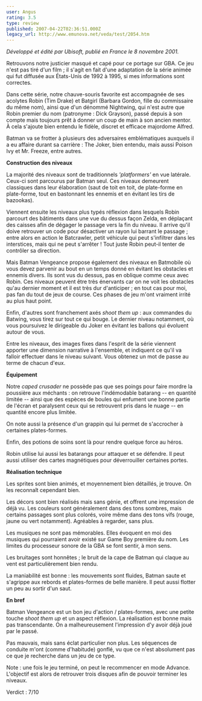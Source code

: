 ```yaml
---
user: Angus
rating: 3.5
type: review
published: 2007-04-22T02:36:51.000Z
legacy_url: http://www.emunova.net/veda/test/2054.htm
---
```

_Développé et édité par Ubisoft, publié en France le 8 novembre 2001\._  

  

Retrouvons notre justicier masqué et capé pour ce portage sur GBA. Ce jeu n'est pas tiré d'un film ; il s'agit en fait d'une adaptation de la série animée qui fut diffusée aux États-Unis de 1992 à 1995, si mes informations sont correctes.  

  

Dans cette série, notre chauve-souris favorite est accompagnée de ses acolytes Robin (Tim Drake) et Batgirl (Barbara Gordon, fille du commissaire du même nom), ainsi que d'un dénommé Nightwing, qui n'est autre que Robin premier du nom (patronyme : Dick Grayson), passé depuis à son compte mais toujours prêt à donner un coup de main à son ancien mentor. À cela s'ajoute bien entendu le fidèle, discret et efficace majordome Alfred.  

  

Batman va se frotter à plusieurs des adversaires emblématiques auxquels il a eu affaire durant sa carrière : The Joker, bien entendu, mais aussi Poison Ivy et Mr. Freeze, entre autres.  

  

**Construction des niveaux**  

  

La majorité des niveaux sont de traditionnels _'platformers'_ en vue latérale. Ceux-ci sont parcourus par Batman seul. Ces niveaux demeurent classiques dans leur élaboration (saut de toit en toit, de plate-forme en plate-forme, tout en bastonnant les ennemis et en évitant les tirs de bazookas).  

  

Viennent ensuite les niveaux plus typés réflexion dans lesquels Robin parcourt des bâtiments dans une vue du dessus façon Zelda, en déplaçant des caisses afin de dégager le passage vers la fin du niveau. Il arrive qu'il doive retrouver un code pour désactiver un rayon lui barrant le passage ; entre alors en action le Batcrawler, petit véhicule qui peut s'infiltrer dans les interstices, mais qui ne peut s'arrêter ! Tout juste Robin peut-il tenter de contrôler sa direction.  

  

Mais Batman Vengeance propose également des niveaux en Batmobile où vous devez parvenir au bout en un temps donné en évitant les obstacles et ennemis divers. Ils sont vus du dessus, pas en oblique comme ceux avec Robin. Ces niveaux peuvent être très énervants car on ne voit les obstacles qu'au dernier moment et il est très dur d'anticiper ; en tout cas pour moi, pas fan du tout de jeux de course. Ces phases de jeu m'ont vraiment irrité au plus haut point.  

  

Enfin, d'autres sont franchement axés _shoot them up_ : aux commandes du Batwing, vous tirez sur tout ce qui bouge. Le dernier niveau notamment, où vous poursuivez le dirigeable du Joker en évitant les ballons qui évoluent autour de vous.  

  

Entre les niveaux, des images fixes dans l'esprit de la série viennent apporter une dimension narrative à l'ensemble, et indiquent ce qu'il va falloir effectuer dans le niveau suivant. Vous obtenez un mot de passe au terme de chacun d'eux.  

  

**Équipement**  

  

Notre _caped crusader_ ne possède pas que ses poings pour faire mordre la poussière aux méchants : on retrouve l'indémodable batarang -- en quantité limitée -- ainsi que des espèces de boules qui enfument une bonne partie de l'écran et paralysent ceux qui se retrouvent pris dans le nuage -- en quantité encore plus limitée.  

On note aussi la présence d'un grappin qui lui permet de s'accrocher à certaines plates-formes.  

Enfin, des potions de soins sont là pour rendre quelque force au héros.  

  

Robin utilise lui aussi les batarangs pour attaquer et se défendre. Il peut aussi utiliser des cartes magnétiques pour déverrouiller certaines portes.  

  

**Réalisation technique**  

  

Les sprites sont bien animés, et moyennement bien détaillés, je trouve. On les reconnaît cependant bien.  

  

Les décors sont bien réalisés mais sans génie, et offrent une impression de déjà vu. Les couleurs sont généralement dans des tons sombres, mais certains passages sont plus colorés, voire même dans des tons vifs (rouge, jaune ou vert notamment). Agréables à regarder, sans plus.  

  

Les musiques ne sont pas mémorables. Elles évoquent en moi des musiques qui pourraient avoir existé sur Game Boy première du nom. Les limites du processeur sonore de la GBA se font sentir, à mon sens.  

Les bruitages sont honnêtes ; le bruit de la cape de Batman qui claque au vent est particulièrement bien rendu.  

  

La maniabilité est bonne : les mouvements sont fluides, Batman saute et s'agrippe aux rebords et plates-formes de belle manière. Il peut aussi flotter un peu au sortir d'un saut.  

  

**En bref**  

  

Batman Vengeance est un bon jeu d'action / plates-formes, avec une petite touche _shoot them up_ et un aspect réflexion. La réalisation est bonne mais pas transcendante. On a malheureusement l'impression d'y avoir déjà joué par le passé.  

Pas mauvais, mais sans éclat particulier non plus. Les séquences de conduite m'ont (comme d'habitude) gonflé, vu que ce n'est absolument pas ce que je recherche dans un jeu de ce type.  

  

Note : une fois le jeu terminé, on peut le recommencer en mode Advance. L'objectif est alors de retrouver trois disques afin de pouvoir terminer les niveaux.  

  

Verdict : 7/10